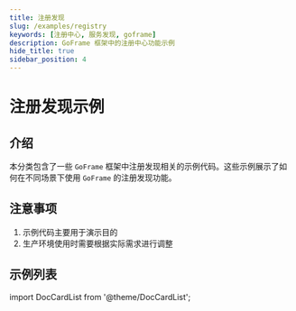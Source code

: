 ```yaml
---
title: 注册发现
slug: /examples/registry
keywords: [注册中心, 服务发现, goframe]
description: GoFrame 框架中的注册中心功能示例
hide_title: true
sidebar_position: 4
---
```


# 注册发现示例

## 介绍

本分类包含了一些 `GoFrame` 框架中注册发现相关的示例代码。这些示例展示了如何在不同场景下使用 `GoFrame` 的注册发现功能。

## 注意事项

1. 示例代码主要用于演示目的
2. 生产环境使用时需要根据实际需求进行调整

## 示例列表

import DocCardList from '@theme/DocCardList';

<DocCardList />